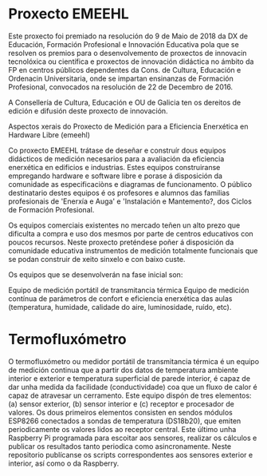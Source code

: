 # Proxecto EMEEHL

Este proxecto foi premiado na resolución do 9 de Maio de 2018 da DX de Educación, Formación Profesional e Innovación Educativa pola que se resolven os premios para o desenvolvemento de proxectos de innovacin tecnolóxica ou científica e proxectos de innovación didáctica no ámbito da FP en centros públicos dependentes da Cons. de Cultura, Educación e Ordenacin Universitaria, onde se impartan ensinanzas de Formación Profesional, convocados na resolución de 22 de Decembro de 2016.

A Consellería de Cultura, Educación e OU de Galicia ten os dereitos de edición e difusión deste proxecto de innovación.

Aspectos xerais do Proxecto de Medición para a Eficiencia Enerxética en Hardware Libre (emeehl)

Co proxecto EMEEHL trátase de deseñar e construír dous equipos didácticos de medición necesarios para a avaliación da eficiencia enerxética en edificios e industrias. Estes equipos construiranse empregando hardware e software libre e porase á disposición da comunidade as especificaciòns e diagramas de funcionamento. O público destinatario destes equipos é os profesores e alumnos das familias profesionais de 'Enerxía e Auga' e 'Instalación e Mantemento?, dos Ciclos de Formación Profesional.

Os equipos comerciais existentes no mercado teñen un alto prezo que dificulta a compra e uso dos mesmos por parte de centros educativos con poucos recursos. Neste proxecto preténdese poñer á disposición da comunidade educativa instrumentos de medición totalmente funcionais que se podan construir de xeito sinxelo e con baixo custe.

Os equipos que se desenvolverán na fase inicial son:

Equipo de medición portátil de transmitancia térmica Equipo de medición contínua de parámetros de confort e eficiencia enerxética das aulas (temperatura, humidade, calidade do aire, luminosidade, ruído, etc).


# Termofluxómetro
O termofluxómetro ou medidor portátil de transmitancia térmica é un equipo de medición continua que a partir dos datos de temperatura ambiente interior e exterior e temperatura superficial de parede interior, é capaz de dar unha medida da facilidade (conductividade) coa que un fluxo de calor é capaz de atravesar un cerramento. Este equipo dispón de tres elementos: (a) sensor exterior, (b) sensor interior e (c) receptor e procesador de valores. Os dous primeiros elementos consisten en sendos módulos ESP8266 conectados a sondas de temperatura (DS18b20), que emiten periodicamente os valores lidos ao receptor central. Este último unha Raspberry Pi programada para escoitar aos sensores, realizar os cálculos e publicar os resultados tanto periodica como asincronamente.
Neste repositorio publícanse os scripts correspondentes aos sensores exterior e interior, así como o da Raspberry.


